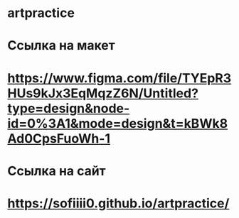 # artpractice
# Ссылка на макет
# https://www.figma.com/file/TYEpR3HUs9kJx3EqMqzZ6N/Untitled?type=design&node-id=0%3A1&mode=design&t=kBWk8Ad0CpsFuoWh-1
# Ссылка на сайт 
# https://sofiiii0.github.io/artpractice/
